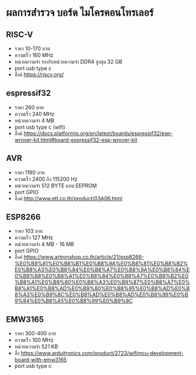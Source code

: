 # ผลการสำรวจ บอร์ด ไมโครคอนโทรเลอร์

## RISC-V
- ราคา 10-170 บาท
- ความเร็ว 160 MHz
- หน่วยความจำ รองรับหน่วยความจำ DDR4 สูงสุด 32 GB
- port usb type c
- ลิ้งค์ https://riscv.org/

## espressif32
- ราคา 260 บาท
- ความเร็ว 240 MHz
- หน่วยความจำ 4 MB
- port usb type c (wifi)
- ลิ้งค์ https://docs.platformio.org/en/latest/boards/espressif32/esp-wrover-kit.html#board-espressif32-esp-wrover-kit

## AVR
- ราคา 1190 บาท
- ความเร็ว  2400 ถึง 115200 Hz
- หน่วยความจำ 512 BYTE แบบ EEPROM
- port GPIO
- ลิ้งค์ http://www.ett.co.th/product/03A06.html

## ESP8266
- ราคา 103 บาท
- ความเร็ว  127 MHz
- หน่วยความจำ 4 MB - 16 MB
- port GPIO
- ลิ้งค์ https://www.artronshop.co.th/article/21/esp8266-%E0%B8%81%E0%B8%B1%E0%B8%9A%E0%B8%81%E0%B8%B2%E0%B8%A3%E0%B8%84%E0%B8%A7%E0%B8%9A%E0%B8%84%E0%B8%B8%E0%B8%A1%E0%B8%84%E0%B8%A7%E0%B8%B2%E0%B8%A1%E0%B9%80%E0%B8%A3%E0%B9%87%E0%B8%A7%E0%B8%A1%E0%B8%AD%E0%B9%80%E0%B8%95%E0%B8%AD%E0%B8%A3%E0%B9%8C%E0%B8%AD%E0%B8%AD%E0%B8%99%E0%B9%84%E0%B8%A5%E0%B8%99%E0%B9%8C

## EMW3165
- ราคา 300-400 บาท
- ความเร็ว 100 MHz
- หน่วยความจำ 521 KB
- ลิ้ง https://www.arduitronics.com/product/2723/wifimcu-development-board-with-emw3165
- port usb type c
